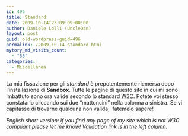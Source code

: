 ```yaml
---
id: 496
title: Standard
date: 2009-10-14T23:09:09+00:00
author: Daniele Lolli (UncleDan)
layout: post
guid: old-wordpress-guid=496
permalink: /2009-10-14-standard.html
mytory_md_visits_count:
  - "58"
categories:
  - Miscellanea
---
```

La mia fissazione per gli _standard_ è prepotentemente riemersa dopo l&#8217;installazione di **Sandbox**. Tutte le pagine di questo sito in cui mi sono imbattuto sono ora valide secondo lo standard <a title="World Wide Web Consortium" href="http://www.w3.org/" target="_blank">W3C</a>. Potete voi stesso constatarlo cliccando sui due &#8220;mattoncini&#8221; nella colonna a sinistra. Se vi capitasse di trovarne qualcuna non valida,  fatemelo sapere!

_English short version: if you find any page of my site which is not W3C compliant please let me know! Validation link is in the left column._